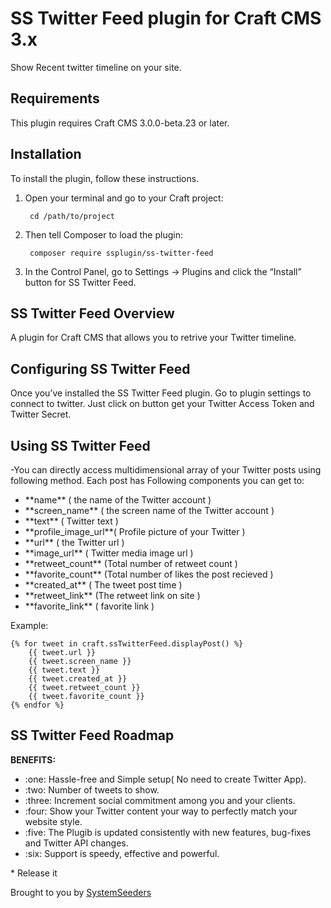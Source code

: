 # SS Twitter Feed plugin for Craft CMS 3.x

Show Recent twitter timeline on your site. 


## Requirements

This plugin requires Craft CMS 3.0.0-beta.23 or later.

## Installation

To install the plugin, follow these instructions.

1. Open your terminal and go to your Craft project:

        cd /path/to/project

2. Then tell Composer to load the plugin:

        composer require ssplugin/ss-twitter-feed

3. In the Control Panel, go to Settings → Plugins and click the “Install” button for SS Twitter Feed.

## SS Twitter Feed Overview

A plugin for Craft CMS that allows you to retrive your Twitter timeline.

## Configuring SS Twitter Feed

Once you’ve installed the SS Twitter Feed plugin. 
Go to plugin settings to connect to twitter.
Just click on button get your Twitter Access Token and Twitter Secret.

## Using SS Twitter Feed

-You can directly access multidimensional array of your Twitter posts using following method.
Each post has Following components you can get to:
<ul>
   <li> **name** ( the name of the Twitter account )</li>
   <li> **screen_name** ( the screen name of the Twitter account )</li>
   <li> **text** ( Twitter text )</li>
   <li> **profile_image_url**( Profile picture of your Twitter )</li>
   <li> **url** ( the Twitter url )</li>
   <li> **image_url** ( Twitter media image url )</li>
   <li> **retweet_count**  (Total number of retweet count  )</li>
   <li> **favorite_count** (Total number of likes the post recieved )</li>
   <li> **created_at**     ( The tweet post time )</li>
   <li> **retweet_link** (The retweet link on site )</li>
   <li> **favorite_link** (  favorite link )</li>
</ul>

Example:
```
{% for tweet in craft.ssTwitterFeed.displayPost() %}
	{{ tweet.url }}
	{{ tweet.screen_name }}
	{{ tweet.text }}
	{{ tweet.created_at }}
	{{ tweet.retweet_count }}
	{{ tweet.favorite_count }}
{% endfor %}
```
## SS Twitter Feed Roadmap

**BENEFITS:**
<ul>
    <li>:one: Hassle-free and Simple setup( No need to create Twitter App).</li>
    <li>:two: Number of tweets to show.</li>
    <li>:three: Increment social commitment among you and your clients.</li>
    <li>:four: Show your Twitter content your way to perfectly match your website style.</li>
    <li>:five: The Plugib is updated consistently with new features, bug-fixes and Twitter API changes.</li>
    <li>:six: Support is speedy, effective and powerful.</li>
</ul>
* Release it

Brought to you by [SystemSeeders](http://www.systemseeders.com/)
